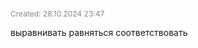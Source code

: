 <span style="font-size:12px; color:#888888;">Created: 28.10.2024 23:47</span>

выравнивать 
равняться
соответствовать